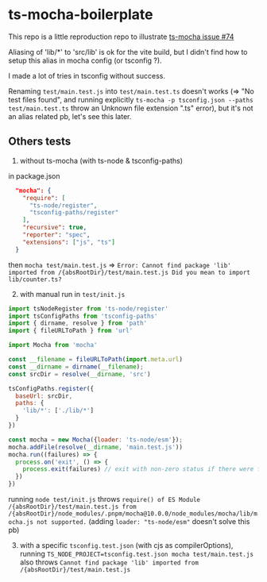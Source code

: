 ts-mocha-boilerplate
====================

This repo is a little reproduction repo to illustrate [ts-mocha issue #74](https://github.com/piotrwitek/ts-mocha/issues/74#issuecomment-1111789872)

Aliasing of 'lib/*' to 'src/lib' is ok for the vite build, but I didn't find how to setup this alias in mocha config (or tsconfig ?).

I made a lot of tries in tsconfig without success.

Renaming `test/main.test.js` into `test/main.test.ts` doesn't works (=> "No test files found", and running explicitly `ts-mocha -p tsconfig.json --paths test/main.test.ts` throw an Unknown file extension ".ts" error), but it's not an alias related pb, let's see this later.

Others tests
------------

1) without ts-mocha (with ts-node & tsconfig-paths)

in package.json
```json
  "mocha": {
    "require": [
      "ts-node/register",
      "tsconfig-paths/register"
    ],
    "recursive": true,
    "reporter": "spec",
    "extensions": ["js", "ts"]
  }
```
then `mocha test/main.test.js` => `Error: Cannot find package 'lib' imported from /{absRootDir}/test/main.test.js
Did you mean to import lib/counter.ts?`

2) with manual run in `test/init.js`

```js
import tsNodeRegister from 'ts-node/register'
import tsConfigPaths from 'tsconfig-paths'
import { dirname, resolve } from 'path'
import { fileURLToPath } from 'url'

import Mocha from 'mocha'

const __filename = fileURLToPath(import.meta.url)
const __dirname = dirname(__filename);
const srcDir = resolve(__dirname, 'src')

tsConfigPaths.register({
  baseUrl: srcDir,
  paths: {
    'lib/*': ['./lib/*']
  }
})

const mocha = new Mocha({loader: 'ts-node/esm'});
mocha.addFile(resolve(__dirname, 'main.test.js'))
mocha.run((failures) => {
  process.on('exit', () => {
    process.exit(failures) // exit with non-zero status if there were failures
  })
})
```
running `node test/init.js` throws `require() of ES Module /{absRootDir}/test/main.test.js from /{absRootDir}/node_modules/.pnpm/mocha@10.0.0/node_modules/mocha/lib/mocha.js not supported.`
(adding `loader: "ts-node/esm"` doesn't solve this pb)

3) with a specific `tsconfig.test.json` (with cjs as compilerOptions), running `TS_NODE_PROJECT=tsconfig.test.json mocha test/main.test.js` also throws `Cannot find package 'lib' imported from /{absRootDir}/test/main.test.js`
